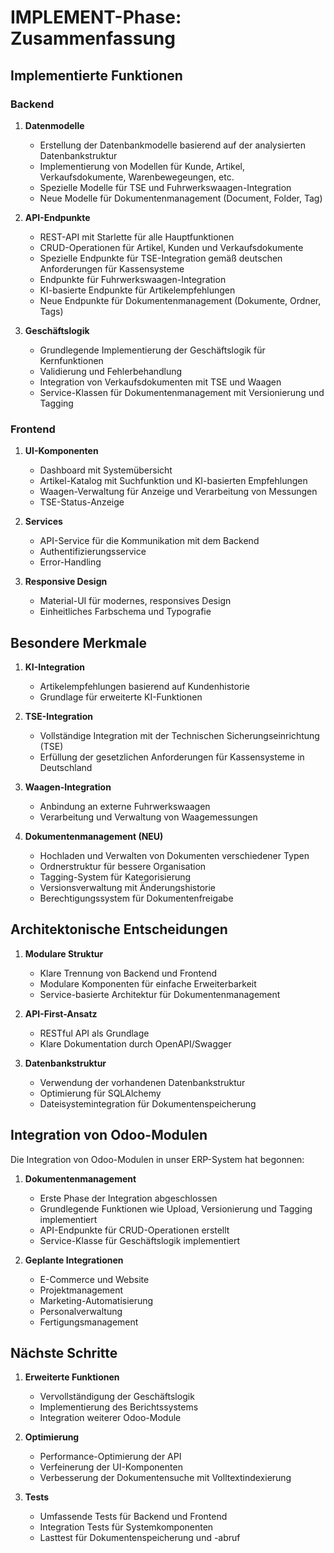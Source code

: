 # IMPLEMENT-Phase: Zusammenfassung

## Implementierte Funktionen

### Backend

1. **Datenmodelle**
   - Erstellung der Datenbankmodelle basierend auf der analysierten Datenbankstruktur
   - Implementierung von Modellen für Kunde, Artikel, Verkaufsdokumente, Warenbewegeungen, etc.
   - Spezielle Modelle für TSE und Fuhrwerkswaagen-Integration
   - Neue Modelle für Dokumentenmanagement (Document, Folder, Tag)

2. **API-Endpunkte**
   - REST-API mit Starlette für alle Hauptfunktionen
   - CRUD-Operationen für Artikel, Kunden und Verkaufsdokumente
   - Spezielle Endpunkte für TSE-Integration gemäß deutschen Anforderungen für Kassensysteme
   - Endpunkte für Fuhrwerkswaagen-Integration
   - KI-basierte Endpunkte für Artikelempfehlungen
   - Neue Endpunkte für Dokumentenmanagement (Dokumente, Ordner, Tags)

3. **Geschäftslogik**
   - Grundlegende Implementierung der Geschäftslogik für Kernfunktionen
   - Validierung und Fehlerbehandlung
   - Integration von Verkaufsdokumenten mit TSE und Waagen
   - Service-Klassen für Dokumentenmanagement mit Versionierung und Tagging

### Frontend

1. **UI-Komponenten**
   - Dashboard mit Systemübersicht
   - Artikel-Katalog mit Suchfunktion und KI-basierten Empfehlungen
   - Waagen-Verwaltung für Anzeige und Verarbeitung von Messungen
   - TSE-Status-Anzeige

2. **Services**
   - API-Service für die Kommunikation mit dem Backend
   - Authentifizierungsservice
   - Error-Handling

3. **Responsive Design**
   - Material-UI für modernes, responsives Design
   - Einheitliches Farbschema und Typografie

## Besondere Merkmale

1. **KI-Integration**
   - Artikelempfehlungen basierend auf Kundenhistorie
   - Grundlage für erweiterte KI-Funktionen

2. **TSE-Integration**
   - Vollständige Integration mit der Technischen Sicherungseinrichtung (TSE)
   - Erfüllung der gesetzlichen Anforderungen für Kassensysteme in Deutschland

3. **Waagen-Integration**
   - Anbindung an externe Fuhrwerkswaagen
   - Verarbeitung und Verwaltung von Waagemessungen

4. **Dokumentenmanagement (NEU)**
   - Hochladen und Verwalten von Dokumenten verschiedener Typen
   - Ordnerstruktur für bessere Organisation
   - Tagging-System für Kategorisierung
   - Versionsverwaltung mit Änderungshistorie
   - Berechtigungssystem für Dokumentenfreigabe

## Architektonische Entscheidungen

1. **Modulare Struktur**
   - Klare Trennung von Backend und Frontend
   - Modulare Komponenten für einfache Erweiterbarkeit
   - Service-basierte Architektur für Dokumentenmanagement

2. **API-First-Ansatz**
   - RESTful API als Grundlage
   - Klare Dokumentation durch OpenAPI/Swagger

3. **Datenbankstruktur**
   - Verwendung der vorhandenen Datenbankstruktur
   - Optimierung für SQLAlchemy
   - Dateisystemintegration für Dokumentenspeicherung

## Integration von Odoo-Modulen

Die Integration von Odoo-Modulen in unser ERP-System hat begonnen:

1. **Dokumentenmanagement**
   - Erste Phase der Integration abgeschlossen
   - Grundlegende Funktionen wie Upload, Versionierung und Tagging implementiert
   - API-Endpunkte für CRUD-Operationen erstellt
   - Service-Klasse für Geschäftslogik implementiert

2. **Geplante Integrationen**
   - E-Commerce und Website
   - Projektmanagement
   - Marketing-Automatisierung
   - Personalverwaltung
   - Fertigungsmanagement

## Nächste Schritte

1. **Erweiterte Funktionen**
   - Vervollständigung der Geschäftslogik
   - Implementierung des Berichtssystems
   - Integration weiterer Odoo-Module

2. **Optimierung**
   - Performance-Optimierung der API
   - Verfeinerung der UI-Komponenten
   - Verbesserung der Dokumentensuche mit Volltextindexierung

3. **Tests**
   - Umfassende Tests für Backend und Frontend
   - Integration Tests für Systemkomponenten
   - Lasttest für Dokumentenspeicherung und -abruf 